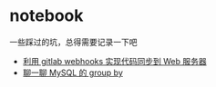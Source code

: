 # notebook
一些踩过的坑，总得需要记录一下吧

- [利用 gitlab webhooks 实现代码同步到 Web 服务器](gitlab-webhooks.md)
- [聊一聊 MySQL 的 group by](mysql-group-by.md)